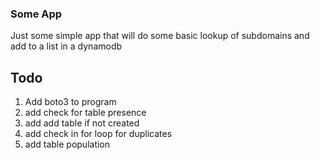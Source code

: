### Some App ####
Just some simple app that will do some basic lookup of subdomains and add to a list in a dynamodb

## Todo ##
1. Add boto3 to program
2. add check for table presence
3. add add table if not created
4. add check in for loop for duplicates 
5. add table population
